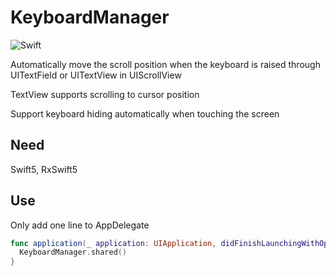 # KeyboardManager

![Swift](https://img.shields.io/badge/Swift-5.0-orange.svg)

Automatically move the scroll position when the keyboard is raised through UITextField or UITextView in UIScrollView

TextView supports scrolling to cursor position

Support keyboard hiding automatically when touching the screen

## Need

Swift5, RxSwift5

## Use

Only add one line to AppDelegate

```swift
func application(_ application: UIApplication, didFinishLaunchingWithOptions launchOptions: [UIApplication.LaunchOptionsKey: Any]?) -> Bool {
  KeyboardManager.shared()
}
```

